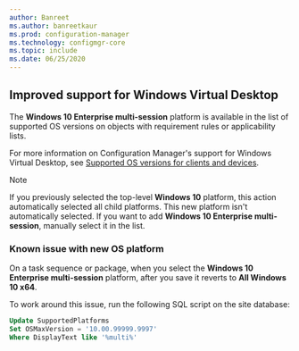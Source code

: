 ```yaml
---
author: Banreet
ms.author: banreetkaur
ms.prod: configuration-manager
ms.technology: configmgr-core
ms.topic: include
ms.date: 06/25/2020
---
```


## <a name="bkmk_wvd"></a> Improved support for Windows Virtual Desktop

<!--6527576-->

The **Windows 10 Enterprise multi-session** platform is available in the list of supported OS versions on objects with requirement rules or applicability lists.

For more information on Configuration Manager's support for Windows Virtual Desktop, see [Supported OS versions for clients and devices](../../../../plan-design/configs/supported-operating-systems-for-clients-and-devices.md#azure-virtual-desktop).

> [!NOTE]
> If you previously selected the top-level **Windows 10** platform, this action automatically selected all child platforms. This new platform isn't automatically selected. If you want to add **Windows 10 Enterprise multi-session**, manually select it in the list.

### Known issue with new OS platform

On a task sequence or package, when you select the **Windows 10 Enterprise multi-session** platform, after you save it reverts to **All Windows 10 x64**.

To work around this issue, run the following SQL script on the site database:

```sql
Update SupportedPlatforms
Set OSMaxVersion = '10.00.99999.9997'
Where DisplayText like '%multi%'
```
